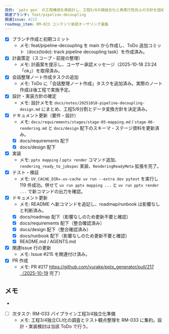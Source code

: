 ```yaml
---
目的: `pptx gen` の工程構成を再設計し、工程5/6の疎結合化と再実行性向上の方針を固める
関連ブランチ: feat/pipeline-decoupling
関連Issue: #215
roadmap_item: RM-023 コンテンツ承認オーサリング基盤
---
```

- [x] ブランチ作成と初期コミット
  - メモ: feat/pipeline-decoupling を main から作成し、ToDo 追加コミット（docs(todo): track pipeline decoupling task）を作成済み。
- [x] 計画策定（スコープ・前提の整理）
  - メモ: 計画案を提示し、ユーザー承認メッセージ（2025-10-18 23:24「ok」）を取得済み。
- [x] 会話整理ノート作成タスクの追加
  - メモ: ToDo に「会話整理ノート作成」タスクを追加済み。実際のノート作成は後工程で実施予定。
- [x] 設計・実装方針の確定
  - メモ: 設計メモを `docs/notes/20251018-pipeline-decoupling-design.md` にまとめ、工程5/6分割とデータ変換方針を決定済み。
- [x] ドキュメント更新（要件・設計）
  - メモ: `docs/requirements/stages/stage-05-mapping.md` / `stage-06-rendering.md` と `docs/design` 配下のスキーマ・ステージ資料を更新済み。
  - [x] docs/requirements 配下
  - [x] docs/design 配下
- [x] 実装
  - メモ: `pptx mapping` / `pptx render` コマンド追加、`rendering_ready_to_jobspec` 実装、`RenderingReadyMeta` 拡張を完了。
- [x] テスト・検証
  - メモ: `UV_CACHE_DIR=.uv-cache uv run --extra dev pytest` を実行し 119 件成功。併せて `uv run pptx mapping ...` と `uv run pptx render ...` で新コマンドの出力を確認。
- [x] ドキュメント更新
  - メモ: README へ新コマンドを追記し、roadmap/runbook は影響なしと判断済み。
  - [x] docs/roadmap 配下（影響なしのため更新不要と確認）
  - [x] docs/requirements 配下（整合確認済み）
  - [x] docs/design 配下（整合確認済み）
  - [x] docs/runbook 配下（影響なしのため更新不要と確認）
  - [x] README.md / AGENTS.md
- [x] 関連Issue 行の更新
  - メモ: Issue #215 を関連付け済み。
- [x] PR 作成
  - メモ: PR #217 https://github.com/yurake/pptx_generator/pull/217（2025-10-19 完了）
## メモ
-
- [ ] 次タスク: RM-033 パイプライン工程3/4独立化準備
  - メモ: 工程3/4独立CLI化の調査とテスト観点整理を RM-033 に集約。設計・実装検討は当該 ToDo で行う。
